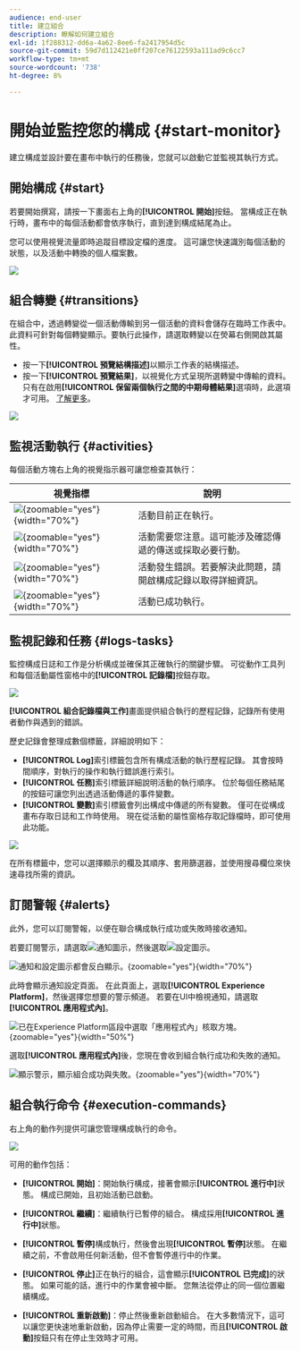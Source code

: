 ```yaml
---
audience: end-user
title: 建立組合
description: 瞭解如何建立組合
exl-id: 1f288312-dd6a-4a62-8ee6-fa2417954d5c
source-git-commit: 59d7d112421e0ff207ce76122593a111ad9c6cc7
workflow-type: tm+mt
source-wordcount: '738'
ht-degree: 8%

---
```


# 開始並監控您的構成 {#start-monitor}

建立構成並設計要在畫布中執行的任務後，您就可以啟動它並監視其執行方式。

## 開始構成 {#start}

若要開始撰寫，請按一下畫面右上角的&#x200B;**[!UICONTROL 開始]**&#x200B;按鈕。 當構成正在執行時，畫布中的每個活動都會依序執行，直到達到構成結尾為止。

您可以使用視覺流量即時追蹤目標設定檔的進度。 這可讓您快速識別每個活動的狀態，以及活動中轉換的個人檔案數。

![](assets/composition-visual-flow.png)

## 組合轉變 {#transitions}

在組合中，透過轉變從一個活動傳輸到另一個活動的資料會儲存在臨時工作表中。 此資料可針對每個轉變顯示。要執行此操作，請選取轉變以在熒幕右側開啟其屬性。

* 按一下&#x200B;**[!UICONTROL 預覽結構描述]**&#x200B;以顯示工作表的結構描述。
* 按一下&#x200B;**[!UICONTROL 預覽結果]**，以視覺化方式呈現所選轉變中傳輸的資料。 只有在啟用&#x200B;**[!UICONTROL 保留兩個執行之間的中期母體結果]**&#x200B;選項時，此選項才可用。 [了解更多](create-composition.md#settings)。

![](assets/transition-preview.png)

## 監視活動執行 {#activities}

每個活動方塊右上角的視覺指示器可讓您檢查其執行：

| 視覺指標 | 說明 |
|-----|------------|
| ![](assets/activity-status-pending.png){zoomable="yes"}{width="70%"} | 活動目前正在執行。 |
| ![](assets/activity-status-orange.png){zoomable="yes"}{width="70%"} | 活動需要您注意。這可能涉及確認傳遞的傳送或採取必要行動。 |
| ![](assets/activity-status-red.png){zoomable="yes"}{width="70%"} | 活動發生錯誤。若要解決此問題，請開啟構成記錄以取得詳細資訊。 |
| ![](assets/activity-status-green.png){zoomable="yes"}{width="70%"} | 活動已成功執行。 |

## 監視記錄和任務 {#logs-tasks}

監控構成日誌和工作是分析構成並確保其正確執行的關鍵步驟。 可從動作工具列和每個活動屬性窗格中的&#x200B;**[!UICONTROL 記錄檔]**&#x200B;按鈕存取。

![](assets/logs-button.png)

**[!UICONTROL 組合記錄檔與工作]**&#x200B;畫面提供組合執行的歷程記錄，記錄所有使用者動作與遇到的錯誤。

<!-- à confirmer, pas trouvé dans les options = The workflow history is saved for the duration specified in the workflow execution options. During this duration, all the messages are therefore saved, even after a restart. If you do not want to save the messages from a previous execution, you have to purge the history by clicking the ![](assets/delete_darkgrey-24px.png) button.-->

歷史記錄會整理成數個標籤，詳細說明如下：

* **[!UICONTROL Log]**&#x200B;索引標籤包含所有構成活動的執行歷程記錄。 其會按時間順序，對執行的操作和執行錯誤進行索引。
* **[!UICONTROL 任務]**&#x200B;索引標籤詳細說明活動的執行順序。 位於每個任務結尾的按鈕可讓您列出透過活動傳遞的事件變數。
* **[!UICONTROL 變數]**&#x200B;索引標籤會列出構成中傳遞的所有變數。 僅可在從構成畫布存取日誌和工作時使用。 現在從活動的屬性窗格存取記錄檔時，即可使用此功能。 <!-- à confirmer-->

![](assets/logs-tasks.png)

在所有標籤中，您可以選擇顯示的欄及其順序、套用篩選器，並使用搜尋欄位來快速尋找所需的資訊。

## 訂閱警報 {#alerts}

此外，您可以訂閱警報，以便在聯合構成執行成功或失敗時接收通知。

若要訂閱警示，請選取![通知圖示](/help/assets/icons/bell.png)，然後選取![設定圖示](/help/assets/icons/settings.png)。

![通知和設定圖示都會反白顯示。](assets/monitor/select-notifications.png){zoomable="yes"}{width="70%"}

此時會顯示通知設定頁面。 在此頁面上，選取&#x200B;**[!UICONTROL Experience Platform]**，然後選擇您想要的警示頻道。 若要在UI中檢視通知，請選取&#x200B;**[!UICONTROL 應用程式內]**。

![已在Experience Platform區段中選取「應用程式內」核取方塊。](assets/monitor/add-alerts.png){zoomable="yes"}{width="50%"}

選取&#x200B;**[!UICONTROL 應用程式內]**&#x200B;後，您現在會收到組合執行成功和失敗的通知。

![顯示警示，顯示組合成功與失敗。](assets/monitor/view-alerts.png){zoomable="yes"}{width="70%"}

## 組合執行命令 {#execution-commands}

右上角的動作列提供可讓您管理構成執行的命令。

![](assets/execution-actions.png)

可用的動作包括：

* **[!UICONTROL 開始]**：開始執行構成，接著會顯示&#x200B;**[!UICONTROL 進行中]**&#x200B;狀態。 構成已開始，且初始活動已啟動。

* **[!UICONTROL 繼續]**：繼續執行已暫停的組合。 構成採用&#x200B;**[!UICONTROL 進行中]**&#x200B;狀態。

* **[!UICONTROL 暫停]**&#x200B;構成執行，然後會出現&#x200B;**[!UICONTROL 暫停]**&#x200B;狀態。 在繼續之前，不會啟用任何新活動，但不會暫停進行中的作業。

* **[!UICONTROL 停止]**&#x200B;正在執行的組合，這會顯示&#x200B;**[!UICONTROL 已完成]**&#x200B;的狀態。 如果可能的話，進行中的作業會被中斷。 您無法從停止的同一個位置繼續構成。

* **[!UICONTROL 重新啟動]**：停止然後重新啟動組合。 在大多數情況下，這可以讓您更快速地重新啟動，因為停止需要一定的時間，而且&#x200B;**[!UICONTROL 啟動]**&#x200B;按鈕只有在停止生效時才可用。

